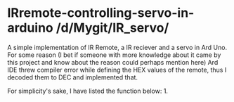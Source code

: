 # IRremote-controlling-servo-in-arduino /d/Mygit/IR_servo/

A simple implementation of IR Remote, a IR reciever and a servo in Ard Uno.
For some reason (I bet if someone with more knowledge about it came by this project and know about the reason could perhaps mention here) Ard IDE threw compiler error while defining the HEX values of the remote, thus I decoded them to DEC and implemented that.

For simplicity's sake, I have listed the function below:
1.

